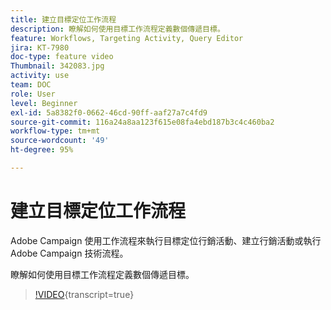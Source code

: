 ```yaml
---
title: 建立目標定位工作流程
description: 瞭解如何使用目標工作流程定義數個傳遞目標。
feature: Workflows, Targeting Activity, Query Editor
jira: KT-7980
doc-type: feature video
Thumbnail: 342083.jpg
activity: use
team: DOC
role: User
level: Beginner
exl-id: 5a8382f0-0662-46cd-90ff-aaf27a7c4fd9
source-git-commit: 116a24a8aa123f615e08fa4ebd187b3c4c460ba2
workflow-type: tm+mt
source-wordcount: '49'
ht-degree: 95%

---
```



# 建立目標定位工作流程

Adobe Campaign 使用工作流程來執行目標定位行銷活動、建立行銷活動或執行 Adobe Campaign 技術流程。

瞭解如何使用目標工作流程定義數個傳遞目標。

>[!VIDEO](https://video.tv.adobe.com/v/342083?quality=12&learn=on){transcript=true}
